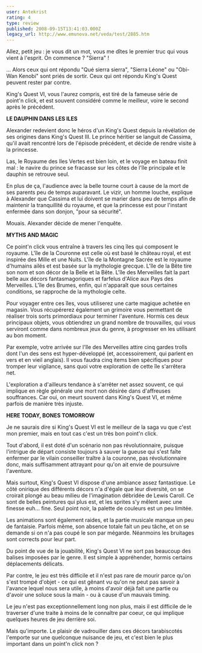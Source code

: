 ```yaml
---
user: Antekrist
rating: 4
type: review
published: 2008-09-15T13:41:03.000Z
legacy_url: http://www.emunova.net/veda/test/2885.htm
---
```

Allez, petit jeu : je vous dit un mot, vous me dîtes le premier truc qui vous vient à l'esprit. On commence ? "Sierra" !  

... Alors ceux qui ont répondu "Qué sierra sierra", "Sierra Léone" ou "Obi-Wan Kenobi" sont priés de sortir. Ceux qui ont répondu King's Quest peuvent rester par contre.  

King's Quest VI, vous l'aurez compris, est tiré de la fameuse série de point'n click, et est souvent considéré comme le meilleur, voire le second après le précédent.  

  

**LE DAUPHIN DANS LES ILES**  

Alexander redevient donc le héros d'un King's Quest depuis la révélation de ses origines dans King's Quest III. Le prince héritier se languit de Cassima, qu'il avait rencontré lors de l'épisode précédent, et décide de rendre visite à la princesse.  

Las, le Royaume des Iles Vertes est bien loin, et le voyage en bateau finit mal : le navire du prince se fracasse sur les côtes de l'île principale et le dauphin se retrouve seul.  

En plus de ça, l'audience avec la belle tourne court à cause de la mort de ses parents peu de temps auparavant. Le vizir, un homme louche, explique à Alexander que Cassima et lui doivent se marier dans peu de temps afin de maintenir la tranquillité du royaume, et que la princesse est pour l'instant enfermée dans son donjon, "pour sa sécurité".  

Mouais. Alexander décide de mener l'enquête.  

  

**MYTHS AND MAGIC**  

Ce point'n click vous entraîne à travers les cinq îles qui composent le royaume. L'île de la Couronne est celle où est basé le château royal, et est inspirée des Mille et une Nuits. L'île de la Montagne Sacrée est le royaume d'humains ailés et est basée sur la mythologie grecque. L'île de la Bête tire son nom et son décor de la Belle et la Bête. L'île des Merveilles fait la part belle aux décors fantasmagoriques et farfelus d'Alice aux Pays des Merveilles. L'île des Brumes, enfin, qui n'apparaît que sous certaines conditions, se rapproche de la mythologie celte.  

Pour voyager entre ces îles, vous utiliserez une carte magique achetée en magasin. Vous récupérerez également un grimoire vous permettant de réaliser trois sorts primordiaux pour terminer l'aventure. Hormis ces deux principaux objets, vous obtiendrez un grand nombre de trouvailles, qui vous serviront comme dans nombreux jeux du genre, à progresser en les utilisant au bon moment.  

Par exemple, votre arrivée sur l'île des Merveilles attire cinq gardes trolls dont l'un des sens est hyper-développé (et, accessoirement, qui parlent en vers et en vieil anglais). Il vous faudra cinq items bien spécifiques pour tromper leur vigilance, sans quoi votre exploration de cette île s'arrêtera net.  

L'exploration a d'ailleurs tendance à s'arrêter net assez souvent, ce qui implique en règle générale une mort non désirée dans d'affreuses souffrances. Car oui, on meurt souvent dans King's Quest VI, et même parfois de manière très injuste.  

  

**HERE TODAY, BONES TOMORROW**  

Je ne saurais dire si King's Quest VI est le meilleur de la saga vu que c'est mon premier, mais en tout cas c'est un très bon point'n click.  

Tout d'abord, il est doté d'un scénario non pas révolutionnaire, puisque l'intrigue de départ consiste toujours à sauver la gueuse qui s'est faîte enfermer par le vilain conseiller traître à la couronne, pas révolutionnaire donc, mais suffisamment attrayant pour qu'on ait envie de poursuivre l'aventure.  

Mais surtout, King's Quest VI dispose d'une ambiance assez fantastique. Le côté onirique des différents décors n'a d'égale que leur diversité, on se croirait plongé au beau milieu de l'imagination débridée de Lewis Caroll. Ce sont de belles peintures qui plus est, et les sprites s'y mêlent avec une finesse euh... fine. Seul point noir, la palette de couleurs est un peu limitée.  

Les animations sont également raides, et la partie musicale manque un peu de fantaisie. Parfois même, son absence totale fait un peu tâche, et on se demande si on n'a pas coupé le son par mégarde. Néanmoins les bruitages sont corrects pour leur part.  

Du point de vue de la jouabilité, King's Quest VI ne sort pas beaucoup des balises imposées par le genre. Il est simple à appréhender, hormis certains déplacements délicats.  

Par contre, le jeu est très difficile et il n'est pas rare de mourir parce qu'on s'est trompé d'objet - ce qui est gênant vu qu'on ne peut pas savoir à l'avance lequel nous sera utile, à moins d'avoir déjà fait une partie ou d'avoir une soluce sous la main - ou à cause d'un mauvais timing.  

Le jeu n'est pas exceptionnellement long non plus, mais il est difficile de le traverser d'une traite à moins de le connaître par coeur, ce qui implique quelques heures de jeu derrière soi.  

  

Mais qu'importe. Le plaisir de vadrouiller dans ces décors tarabiscotés l'emporte sur une quelconque nuisance de jeu, et c'est bien le plus important dans un point'n click non ?